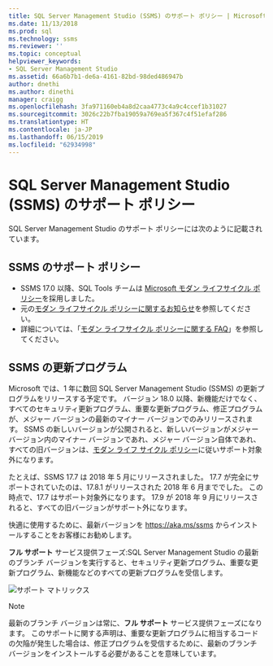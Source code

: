 ```yaml
---
title: SQL Server Management Studio (SSMS) のサポート ポリシー | Microsoft Docs
ms.date: 11/13/2018
ms.prod: sql
ms.technology: ssms
ms.reviewer: ''
ms.topic: conceptual
helpviewer_keywords:
- SQL Server Management Studio
ms.assetid: 66a6b7b1-de6a-4161-82bd-98ded486947b
author: dnethi
ms.author: dinethi
manager: craigg
ms.openlocfilehash: 3fa971160eb4a8d2caa4773c4a9c4ccef1b31027
ms.sourcegitcommit: 3026c22b7fba19059a769ea5f367c4f51efaf286
ms.translationtype: HT
ms.contentlocale: ja-JP
ms.lasthandoff: 06/15/2019
ms.locfileid: "62934998"
---
```

# <a name="sql-server-management-studio-ssms-support-policy"></a>SQL Server Management Studio (SSMS) のサポート ポリシー

SQL Server Management Studio のサポート ポリシーには次のように記載されています。

## <a name="support-policy-for-ssms"></a>SSMS のサポート ポリシー
- SSMS 17.0 以降、SQL Tools チームは [Microsoft モダン ライフサイクル ポリシー](https://support.microsoft.com/help/30881/modern-lifecycle-policy)を採用しました。
- 元の[モダン ライフサイクル ポリシーに関するお知らせ](https://support.microsoft.com/help/447912/announcing-microsoft-modern-lifecycle-policy)を参照してください。
- 詳細については、「[モダン ライフサイクル ポリシーに関する FAQ](https://support.microsoft.com/help/30882/modern-lifecycle-policy-faq)」を参照してください。

## <a name="ssms-updates"></a>SSMS の更新プログラム 

Microsoft では、1 年に数回 SQL Server Management Studio (SSMS) の更新プログラムをリリースする予定です。 バージョン 18.0 以降、新機能だけでなく、すべてのセキュリティ更新プログラム、重要な更新プログラム、修正プログラムが、メジャー バージョンの最新のマイナー バージョンでのみリリースされます。 SSMS の新しいバージョンが公開されると、新しいバージョンがメジャー バージョン内のマイナー バージョンであれ、メジャー バージョン自体であれ、すべての旧バージョンは、[モダン ライフ サイクル ポリシー](https://support.microsoft.com/help/30881/modern-lifecycle-policy)に従いサポート対象外になります。


たとえば、SSMS 17.7 は 2018 年 5 月にリリースされました。 17.7 が完全にサポートされていたのは、17.8.1 がリリースされた 2018 年 6 月まででした。 この時点で、17.7 はサポート対象外になります。 17.9 が 2018 年 9 月にリリースされると、すべての旧バージョンがサポート外になります。 

快適に使用するために、最新バージョンを https://aka.ms/ssms からインストールすることをお客様にお勧めします。  

**フル サポート** サービス提供フェーズ:SQL Server Management Studio の最新のブランチ バージョンを実行すると、セキュリティ更新プログラム、重要な更新プログラム、新機能などのすべての更新プログラムを受信します。



![サポート マトリックス](./media/ssms-supportpolicy/support-policy.png)


> [!NOTE]
> 最新のブランチ バージョンは常に、**フル サポート** サービス提供フェーズになります。 このサポートに関する声明は、重要な更新プログラムに相当するコードの欠陥が発生した場合は、修正プログラムを受信するために、最新のブランチ バージョンをインストールする必要があることを意味しています。

